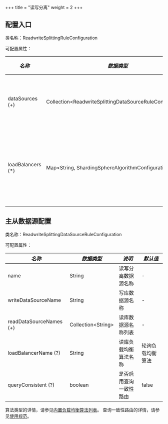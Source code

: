 +++
title = "读写分离"
weight = 2
+++

## 配置入口

类名称：ReadwriteSplittingRuleConfiguration

可配置属性：

| *名称*             | *数据类型*                                                   | *说明*            |
| ----------------- | ----------------------------------------------------------- | ----------------- |
| dataSources (+)   | Collection\<ReadwriteSplittingDataSourceRuleConfiguration\> | 读写数据源配置      |
| loadBalancers (*) | Map\<String, ShardingSphereAlgorithmConfiguration\>         | 从库负载均衡算法配置 |

## 主从数据源配置

类名称：ReadwriteSplittingDataSourceRuleConfiguration

可配置属性：

| *名称*                     | *数据类型*             | *说明*              | *默认值*       |
| -------------------------- | -------------------- | ------------------- | ------------- |
| name                       | String               | 读写分离数据源名称    | -             |
| writeDataSourceName        | String               | 写库数据源名称        | -             |
| readDataSourceNames (+)    | Collection\<String\> | 读库数据源名称列表    | -             |
| loadBalancerName (?)       | String               | 读库负载均衡算法名称  | 轮询负载均衡算法 |
| queryConsistent (?)        | boolean              | 是否启用查询一致性路由 | false         |

算法类型的详情，请参见[内置负载均衡算法列表](/cn/user-manual/shardingsphere-jdbc/configuration/built-in-algorithm/load-balance)。
查询一致性路由的详情，请参见[使用规范](/cn/features/readwrite-splitting/use-norms)。
